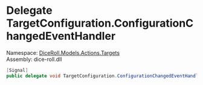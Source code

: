 # <a id="DiceRoll_Models_Actions_Targets_TargetConfiguration_ConfigurationChangedEventHandler"></a> Delegate TargetConfiguration.ConfigurationChangedEventHandler

Namespace: [DiceRoll.Models.Actions.Targets](DiceRoll.Models.Actions.Targets.md)  
Assembly: dice\-roll.dll  

```csharp
[Signal]
public delegate void TargetConfiguration.ConfigurationChangedEventHandler()
```

